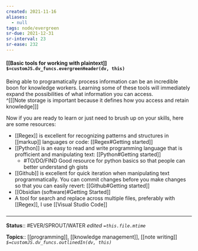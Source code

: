 ```yaml
---
created: 2021-11-16 
aliases:
  - null
tags: node/evergreen
sr-due: 2021-12-31
sr-interval: 23
sr-ease: 232
---
```


#### [[Basic tools for working with plaintext]] `$=customJS.dv_funcs.evergreenHeader(dv, this)`

Being able to programatically process information can be an incredible boon for knowledge workers. Learning some of these tools will immediately expand the possibilities of what information you can access.  
^[[[Note storage is important because it defines how you access and retain knowledge]]]

Now if you are ready to learn or just need to brush up on your skills, here are some resources:
- [[Regex]] is excellent for recognizing patterns and structures in [[markup]] languages or code: [[Regex#Getting started]]
- [[Python]] is an easy to read and write programming language that is profficient and manipulating text: [[Python#Getting started]]
    - #TO/DO/FIND Good resource for python basics so that people can better understand gh gists
- [[Github]] is excellent for quick iteration when manipulating text programmatically. You can commit changes before you make changes so that you can easily revert: [[Github#Getting started]]
- [[Obsidian (software)#Getting Started]]
- A tool for search and replace across multiple files, preferably with [[Regex]], I use [[Visual Studio Code]] 

### <hr class="footnote"/>

**Status**:: #EVER/SPROUT/WATER 
*edited `=this.file.mtime`*

**Topics**:: [[programming]], [[knowledge management]], [[note writing]]
*`$=customJS.dv_funcs.outlinedIn(dv, this)`*
